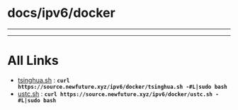 
# docs/ipv6/docker
---



---

# All Links

* [tsinghua.sh](tsinghua.sh) : **`curl https://source.newfuture.xyz/ipv6/docker/tsinghua.sh -#L|sudo bash`** 
* [ustc.sh](ustc.sh) : **`curl https://source.newfuture.xyz/ipv6/docker/ustc.sh -#L|sudo bash`** 
